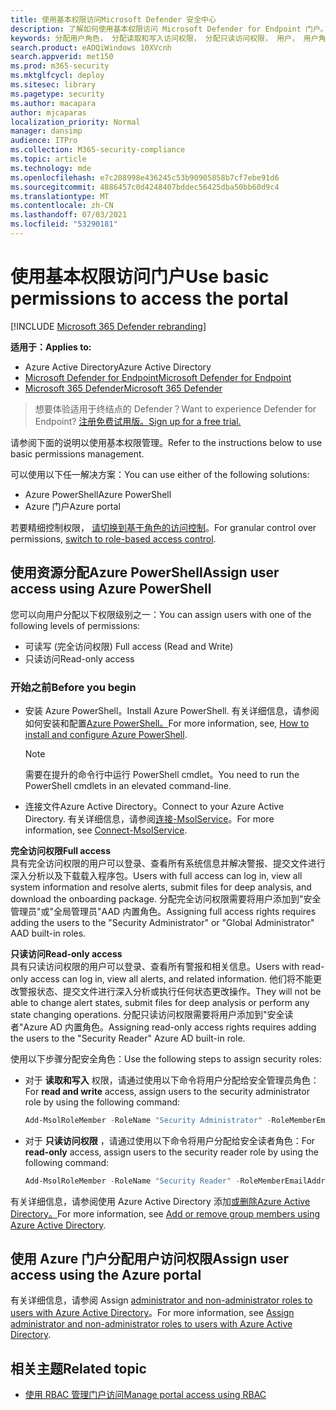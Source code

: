 ```yaml
---
title: 使用基本权限访问Microsoft Defender 安全中心
description: 了解如何使用基本权限访问 Microsoft Defender for Endpoint 门户。
keywords: 分配用户角色， 分配读取和写入访问权限， 分配只读访问权限， 用户， 用户角色， 角色
search.product: eADQiWindows 10XVcnh
search.appverid: met150
ms.prod: m365-security
ms.mktglfcycl: deploy
ms.sitesec: library
ms.pagetype: security
ms.author: macapara
author: mjcaparas
localization_priority: Normal
manager: dansimp
audience: ITPro
ms.collection: M365-security-compliance
ms.topic: article
ms.technology: mde
ms.openlocfilehash: e7c208998e436245c53b90905858b7cf7ebe91d6
ms.sourcegitcommit: 4886457c0d4248407bddec56425dba50bb60d9c4
ms.translationtype: MT
ms.contentlocale: zh-CN
ms.lasthandoff: 07/03/2021
ms.locfileid: "53290181"
---
```

# <a name="use-basic-permissions-to-access-the-portal"></a><span data-ttu-id="3ba4e-104">使用基本权限访问门户</span><span class="sxs-lookup"><span data-stu-id="3ba4e-104">Use basic permissions to access the portal</span></span>

[!INCLUDE [Microsoft 365 Defender rebranding](../../includes/microsoft-defender.md)]

<span data-ttu-id="3ba4e-105">**适用于：**</span><span class="sxs-lookup"><span data-stu-id="3ba4e-105">**Applies to:**</span></span>
- <span data-ttu-id="3ba4e-106">Azure Active Directory</span><span class="sxs-lookup"><span data-stu-id="3ba4e-106">Azure Active Directory</span></span>
- [<span data-ttu-id="3ba4e-107">Microsoft Defender for Endpoint</span><span class="sxs-lookup"><span data-stu-id="3ba4e-107">Microsoft Defender for Endpoint</span></span>](https://go.microsoft.com/fwlink/p/?linkid=2154037)
- [<span data-ttu-id="3ba4e-108">Microsoft 365 Defender</span><span class="sxs-lookup"><span data-stu-id="3ba4e-108">Microsoft 365 Defender</span></span>](https://go.microsoft.com/fwlink/?linkid=2118804)

> <span data-ttu-id="3ba4e-109">想要体验适用于终结点的 Defender？</span><span class="sxs-lookup"><span data-stu-id="3ba4e-109">Want to experience Defender for Endpoint?</span></span> [<span data-ttu-id="3ba4e-110">注册免费试用版。</span><span class="sxs-lookup"><span data-stu-id="3ba4e-110">Sign up for a free trial.</span></span>](https://www.microsoft.com/microsoft-365/windows/microsoft-defender-atp?ocid=docs-wdatp-basicaccess-abovefoldlink)

<span data-ttu-id="3ba4e-111">请参阅下面的说明以使用基本权限管理。</span><span class="sxs-lookup"><span data-stu-id="3ba4e-111">Refer to the instructions below to use basic permissions management.</span></span>

<span data-ttu-id="3ba4e-112">可以使用以下任一解决方案：</span><span class="sxs-lookup"><span data-stu-id="3ba4e-112">You can use either of the following solutions:</span></span>
- <span data-ttu-id="3ba4e-113">Azure PowerShell</span><span class="sxs-lookup"><span data-stu-id="3ba4e-113">Azure PowerShell</span></span>
- <span data-ttu-id="3ba4e-114">Azure 门户</span><span class="sxs-lookup"><span data-stu-id="3ba4e-114">Azure portal</span></span>

<span data-ttu-id="3ba4e-115">若要精细控制权限， [请切换到基于角色的访问控制](rbac.md)。</span><span class="sxs-lookup"><span data-stu-id="3ba4e-115">For granular control over permissions, [switch to role-based access control](rbac.md).</span></span>

## <a name="assign-user-access-using-azure-powershell"></a><span data-ttu-id="3ba4e-116">使用资源分配Azure PowerShell</span><span class="sxs-lookup"><span data-stu-id="3ba4e-116">Assign user access using Azure PowerShell</span></span>
<span data-ttu-id="3ba4e-117">您可以向用户分配以下权限级别之一：</span><span class="sxs-lookup"><span data-stu-id="3ba4e-117">You can assign users with one of the following levels of permissions:</span></span>
- <span data-ttu-id="3ba4e-118">可读写 (完全访问权限) </span><span class="sxs-lookup"><span data-stu-id="3ba4e-118">Full access (Read and Write)</span></span>
- <span data-ttu-id="3ba4e-119">只读访问</span><span class="sxs-lookup"><span data-stu-id="3ba4e-119">Read-only access</span></span>

### <a name="before-you-begin"></a><span data-ttu-id="3ba4e-120">开始之前</span><span class="sxs-lookup"><span data-stu-id="3ba4e-120">Before you begin</span></span>

- <span data-ttu-id="3ba4e-121">安装 Azure PowerShell。</span><span class="sxs-lookup"><span data-stu-id="3ba4e-121">Install Azure PowerShell.</span></span> <span data-ttu-id="3ba4e-122">有关详细信息，请参阅如何安装和配置[Azure PowerShell。](https://azure.microsoft.com/documentation/articles/powershell-install-configure/)</span><span class="sxs-lookup"><span data-stu-id="3ba4e-122">For more information, see, [How to install and configure Azure PowerShell](https://azure.microsoft.com/documentation/articles/powershell-install-configure/).</span></span><br>

    > [!NOTE]
    > <span data-ttu-id="3ba4e-123">需要在提升的命令行中运行 PowerShell cmdlet。</span><span class="sxs-lookup"><span data-stu-id="3ba4e-123">You need to run the PowerShell cmdlets in an elevated command-line.</span></span>

- <span data-ttu-id="3ba4e-124">连接文件Azure Active Directory。</span><span class="sxs-lookup"><span data-stu-id="3ba4e-124">Connect to your Azure Active Directory.</span></span> <span data-ttu-id="3ba4e-125">有关详细信息，请参阅[连接-MsolService](/powershell/module/msonline/connect-msolservice)。</span><span class="sxs-lookup"><span data-stu-id="3ba4e-125">For more information, see [Connect-MsolService](/powershell/module/msonline/connect-msolservice).</span></span>

<span data-ttu-id="3ba4e-126">**完全访问权限**</span><span class="sxs-lookup"><span data-stu-id="3ba4e-126">**Full access**</span></span> <br>
<span data-ttu-id="3ba4e-127">具有完全访问权限的用户可以登录、查看所有系统信息并解决警报、提交文件进行深入分析以及下载载入程序包。</span><span class="sxs-lookup"><span data-stu-id="3ba4e-127">Users with full access can log in, view all system information and resolve alerts, submit files for deep analysis, and download the onboarding package.</span></span>
<span data-ttu-id="3ba4e-128">分配完全访问权限需要将用户添加到"安全管理员"或"全局管理员"AAD 内置角色。</span><span class="sxs-lookup"><span data-stu-id="3ba4e-128">Assigning full access rights requires adding the users to the "Security Administrator" or "Global Administrator" AAD built-in roles.</span></span>

<span data-ttu-id="3ba4e-129">**只读访问**</span><span class="sxs-lookup"><span data-stu-id="3ba4e-129">**Read-only access**</span></span> <br>
<span data-ttu-id="3ba4e-130">具有只读访问权限的用户可以登录、查看所有警报和相关信息。</span><span class="sxs-lookup"><span data-stu-id="3ba4e-130">Users with read-only access can log in, view all alerts, and related information.</span></span>
<span data-ttu-id="3ba4e-131">他们将不能更改警报状态、提交文件进行深入分析或执行任何状态更改操作。</span><span class="sxs-lookup"><span data-stu-id="3ba4e-131">They will not be able to change alert states, submit files for deep analysis or perform any state changing operations.</span></span>
<span data-ttu-id="3ba4e-132">分配只读访问权限需要将用户添加到"安全读者"Azure AD 内置角色。</span><span class="sxs-lookup"><span data-stu-id="3ba4e-132">Assigning read-only access rights requires adding the users to the "Security Reader" Azure AD built-in role.</span></span>

<span data-ttu-id="3ba4e-133">使用以下步骤分配安全角色：</span><span class="sxs-lookup"><span data-stu-id="3ba4e-133">Use the following steps to assign security roles:</span></span>

- <span data-ttu-id="3ba4e-134">对于 **读取和写入** 权限，请通过使用以下命令将用户分配给安全管理员角色：</span><span class="sxs-lookup"><span data-stu-id="3ba4e-134">For **read and write** access, assign users to the security administrator role by using the following command:</span></span>

  ```PowerShell
  Add-MsolRoleMember -RoleName "Security Administrator" -RoleMemberEmailAddress "secadmin@Contoso.onmicrosoft.com"
  ```
  
- <span data-ttu-id="3ba4e-135">对于 **只读访问权限** ，请通过使用以下命令将用户分配给安全读者角色：</span><span class="sxs-lookup"><span data-stu-id="3ba4e-135">For **read-only** access, assign users to the security reader role by using the following command:</span></span>

  ```PowerShell
  Add-MsolRoleMember -RoleName "Security Reader" -RoleMemberEmailAddress "reader@Contoso.onmicrosoft.com"
  ```

<span data-ttu-id="3ba4e-136">有关详细信息，请参阅使用 Azure Active Directory 添加[或删除Azure Active Directory。](/azure/active-directory/fundamentals/active-directory-groups-members-azure-portal)</span><span class="sxs-lookup"><span data-stu-id="3ba4e-136">For more information, see [Add or remove group members using Azure Active Directory](/azure/active-directory/fundamentals/active-directory-groups-members-azure-portal).</span></span>

## <a name="assign-user-access-using-the-azure-portal"></a><span data-ttu-id="3ba4e-137">使用 Azure 门户分配用户访问权限</span><span class="sxs-lookup"><span data-stu-id="3ba4e-137">Assign user access using the Azure portal</span></span>

<span data-ttu-id="3ba4e-138">有关详细信息，请参阅 Assign [administrator and non-administrator roles to users with Azure Active Directory](/azure/active-directory/fundamentals/active-directory-users-assign-role-azure-portal)。</span><span class="sxs-lookup"><span data-stu-id="3ba4e-138">For more information, see [Assign administrator and non-administrator roles to users with Azure Active Directory](/azure/active-directory/fundamentals/active-directory-users-assign-role-azure-portal).</span></span>

## <a name="related-topic"></a><span data-ttu-id="3ba4e-139">相关主题</span><span class="sxs-lookup"><span data-stu-id="3ba4e-139">Related topic</span></span>

- [<span data-ttu-id="3ba4e-140">使用 RBAC 管理门户访问</span><span class="sxs-lookup"><span data-stu-id="3ba4e-140">Manage portal access using RBAC</span></span>](rbac.md)
